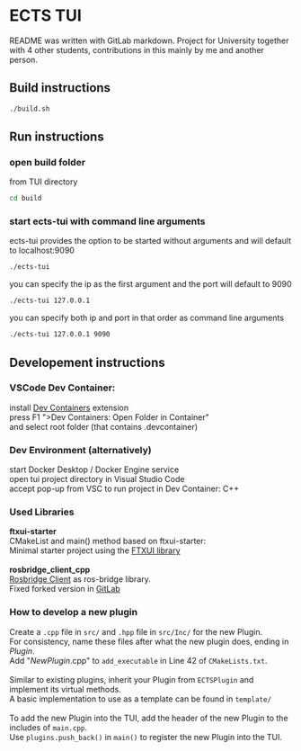 # ECTS TUI
README was written with GitLab markdown.
Project for University together with 4 other students, contributions in this mainly by me and another person.

## Build instructions
```bash
./build.sh
```

## Run instructions

### open build folder
from TUI directory 
```bash
cd build
```

### start ects-tui with command line arguments
ects-tui provides the option to be started without arguments and will default to localhost:9090 <br>
```bash
./ects-tui
```
you can specify the ip as the first argument and the port will default to 9090 <br>
```bash
./ects-tui 127.0.0.1
```
you can specify both ip and port in that order as command line arguments <br>
```bash
./ects-tui 127.0.0.1 9090
```

## Developement instructions

### VSCode Dev Container:
install [Dev Containers](https://marketplace.visualstudio.com/items?itemName=ms-vscode-remote.remote-containers) extension <br>
press F1 ">Dev Containers: Open Folder in Container" <br>
and select root folder (that contains .devcontainer)

### Dev Environment (alternatively)
start Docker Desktop / Docker Engine service <br>
open tui project directory in Visual Studio Code <br>
accept pop-up from VSC to run project in Dev Container: C++


### Used Libraries

<b>ftxui-starter</b><br>
CMakeList and main() method based on ftxui-starter:  <br>
Minimal starter project using the [FTXUI library](https://github.com/ArthurSonzogni/ftxui)<br>
<br>
<b>rosbridge_client_cpp</b><br>
[Rosbridge Client](https://github.com/antoniocoratelli/rosbridge_client_cpp/tree/v2018/) as ros-bridge library. <br>
Fixed forked version in [GitLab](https://git.scc.kit.edu/pse-robot-monitoring/rosbridge_client_cpp.git)

### How to develop a new plugin
Create a `.cpp` file in `src/` and `.hpp` file in `src/Inc/` for the new Plugin. <br>
For consistency, name these files after what the new plugin does, ending in _Plugin_.<br>
Add "_NewPlugin_.cpp" to `add_executable` in Line 42 of `CMakeLists.txt`. <br>
<br>
Similar to existing plugins, inherit your Plugin from `ECTSPlugin` and implement its virtual methods. <br>
A basic implementation to use as a template can be found in `template/`<br>
<br>
To add the new Plugin into the TUI, add the header of the new Plugin to the includes of `main.cpp`.<br>
Use `plugins.push_back()` in `main()` to register the new Plugin into the TUI.
